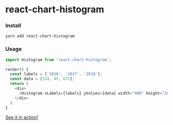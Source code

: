 # react-chart-histogram

### Install

```
yarn add react-chart-histogram
```

### Usage

```javascript
import Histogram from 'react-chart-histogram';
...
render() {
  const labels = ['2016', '2017', '2018'];
  const data = [324, 45, 672];
  return (
    <div>
      <Histogram xLabels={labels} yValues={data} width="400" height="200"/>
    </div>
  )
}
```

[See it in action!](https://www.rodrigoap.com/tapas "See it in action")
